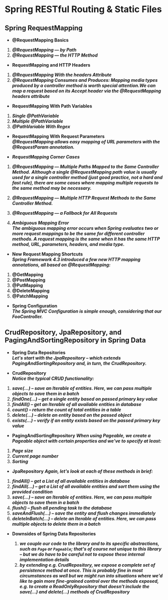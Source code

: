 # Spring RESTful Routing & Static Files

## Spring RequestMapping

- **@RequestMapping Basics**
1. ***@RequestMapping — by Path***
2. ***@RequestMapping — the HTTP Method***

-  **RequestMapping and HTTP Headers**
1. ***@RequestMapping With the headers Attribute***
2. ***@RequestMapping Consumes and Produces: Mapping media types produced by a controller method is worth special attention.We can map a request based on its Accept header via the @RequestMapping headers attribute***

- **RequestMapping With Path Variables**
1. ***Single @PathVariable***
2.  ***Multiple @PathVariable***
3. ***@PathVariable With Regex***

- **RequestMapping With Request Parameters**<br>
***@RequestMapping allows easy mapping of URL parameters with the @RequestParam annotation.***

- ***RequestMapping Corner Cases***
1. ***@RequestMapping — Multiple Paths Mapped to the Same Controller Method.***
***Although a single @RequestMapping path value is usually used for a single controller method (just good practice, not a hard and fast rule), there are some cases where mapping multiple requests to the same method may be necessary.***

2. ***@RequestMapping — Multiple HTTP Request Methods to the Same Controller Method.***
3. ***@RequestMapping — a Fallback for All Requests***
4. ***Ambiguous Mapping Error***<br>
***The ambiguous mapping error occurs when Spring evaluates two or more request mappings to be the same for different controller methods. A request mapping is the same when it has the same HTTP method, URL, parameters, headers, and media type.***

- **New Request Mapping Shortcuts**<br>
***Spring Framework 4.3 introduced a few new HTTP mapping annotations, all based on @RequestMapping:***

1. **@GetMapping**
2. **@PostMapping**
3. **@PutMapping**
4. **@DeleteMapping**
5. **@PatchMapping**

- **Spring Configuration**<br>
***The Spring MVC Configuration is simple enough, considering that our FooController.***

## CrudRepository, JpaRepository, and PagingAndSortingRepository in Spring Data

- **Spring Data Repositories**<br>
***Let's start with the JpaRepository – which extends PagingAndSortingRepository and, in turn, the CrudRepository.***

- **CrudRepository**<br>
***Notice the typical CRUD functionality:***
1. ***save(…) – save an Iterable of entities. Here, we can pass multiple objects to save them in a batch***
2. ***findOne(…) – get a single entity based on passed primary key value***
3. ***findAll() – get an Iterable of all available entities in database***
4. ***count() – return the count of total entities in a table***
5. ***delete(…) – delete an entity based on the passed object***
6. ***exists(…) – verify if an entity exists based on the passed primary key value***

- **PagingAndSortingRepository**
***When using Pageable, we create a Pageable object with certain properties and we've to specify at least:***
1. ***Page size***
2. ***Current page number***
3. ***Sorting***

- **JpaRepository**
***Again, let's look at each of these methods in brief:***
1. ***findAll() – get a List of all available entities in database***
2. ***findAll(…) – get a List of all available entities and sort them using the provided condition***
3. ***save(…) – save an Iterable of entities. Here, we can pass multiple objects to save them in a batch***
4. ***flush() – flush all pending task to the database***
5. ***saveAndFlush(…) – save the entity and flush changes immediately***
6. ***deleteInBatch(…) – delete an Iterable of entities. Here, we can pass multiple objects to delete them in a batch***

- **Downsides of Spring Data Repositories**

    1. ***we couple our code to the library and to its specific abstractions, such as `Page` or `Pageable`; that's of course not unique to this library – but we do have to be careful not to expose these internal implementation details***
    2. ***by extending e.g. CrudRepository, we expose a complete set of persistence method at once. This is probably fine in most circumstances as well but we might run into situations where we'd like to gain more fine-grained control over the methods exposed, e.g. to create a ReadOnlyRepository that doesn't include the save(…) and delete(…) methods of CrudRepository***
